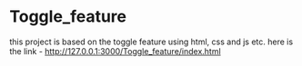 # Toggle_feature
this project is based on the toggle feature using html, css and js etc.
here is the link - http://127.0.0.1:3000/Toggle_feature/index.html
